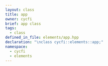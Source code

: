 ```yaml
---
layout: class
title: app
owner: cycfi
brief: app class
tags:
  - class
defined_in_file: elements/app.hpp
declaration: "\nclass cycfi::elements::app;"
namespace:
  - cycfi
  - elements
---
```

